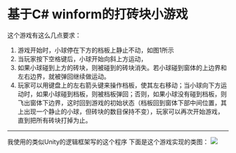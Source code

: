 # 基于C# winform的打砖块小游戏
这个游戏有这么几点要求：
1. 游戏开始时，小球停在下方的档板上静止不动，如图1所示
2. 当玩家按下空格键后，小球开始向斜上方运动，
3. 如果小球碰到上方的砖块，则被碰到的砖块消失。若小球碰到窗体的上边界和左右边界，就被弹回继续做运动。
4. 玩家可以用键盘上的左右箭头键来操作档板，使其左右移动；当小球向下方运动时，如果小球碰到档板，则被档板弹回；否则，如果小球没有碰到档板，则飞出窗体下边界，这时回到游戏的初始状态（档板回到窗体下部中间位置，其上出现一个静止的小球，但砖块的数目保持不变），玩家可以再次开始游戏，直到把所有砖块打掉为止。
---
我使用的类似Unity的逻辑框架写的这个程序
下面是这个游戏实现的类图：
![](https://i.bmp.ovh/imgs/2022/03/d6a0c1577a9afe61.png)

